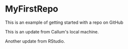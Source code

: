 # MyFirstRepo
This is an example of getting started with a repo on GitHub

This is an update from Callum's local machine.

Another update from RStudio.